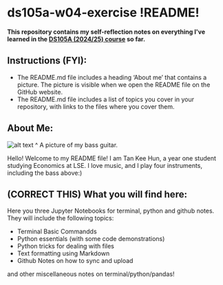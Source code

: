 # ds105a-w04-exercise !README!


**This repository contains my self-reflection notes on everything I've learned in the [DS105A (2024/25) course](https://lse-dsi.github.io/2024/autumn-term) so far.**


## Instructions (FYI):
- The README.md file includes a heading ‘About me’ that contains a picture. The picture is visible when we open the README file on the GitHub website.
- The README.md file includes a list of topics you cover in your repository, with links to the files where you cover them.


## About Me:

![alt text](figures/your-image.jpg) ^ A picture of my bass guitar.

Hello! Welcome to my README file! I am Tan Kee Hun, a year one student studying Economics at LSE. I love music, and I play four instruments, including the bass above:) 


## (CORRECT THIS) What you will find here:
Here you three Jupyter Notebooks for terminal, python and github notes. They will include the following topics:

- Terminal Basic Commandds
- Python essentials (with some code demonstrations)
- Python tricks for dealing with files
- Text formatting using Markdown
- Github Notes on how to sync and upload

and other miscellaneous notes on terminal/python/pandas!
